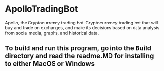 # ApolloTradingBot
Apollo, the Cryptocurrency trading bot.
Cryptocurrency trading bot that will buy and trade on exchanges, and make its decisions based on data analysis from social media, graphs, and historical data.

## To build and run this program, go into the Build directory and read the readme.MD for installing to either MacOS or Windows

